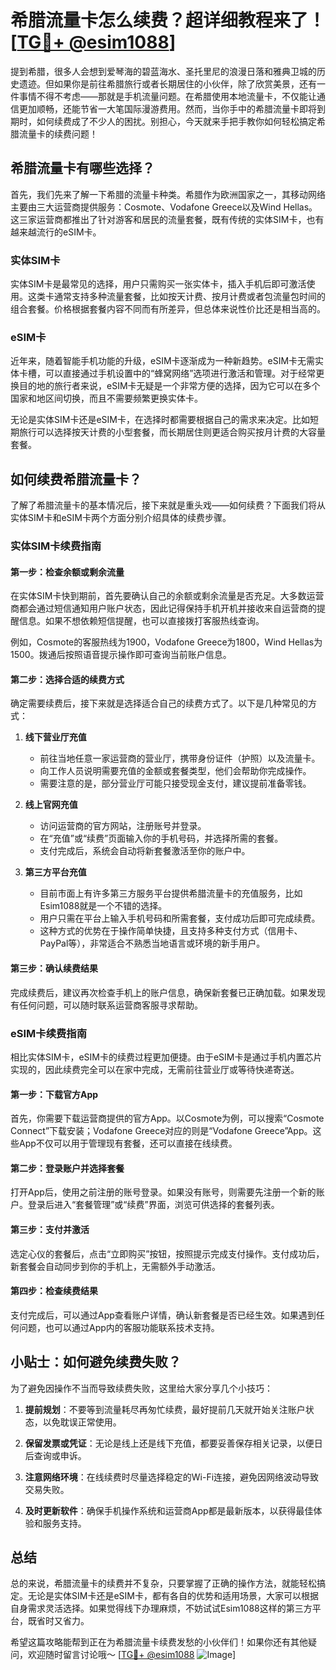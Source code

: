 # 希腊流量卡怎么续费？超详细教程来了！[[TG💪+ @esim1088](https://t.me/s/esim1088)]

提到希腊，很多人会想到爱琴海的碧蓝海水、圣托里尼的浪漫日落和雅典卫城的历史遗迹。但如果你是前往希腊旅行或者长期居住的小伙伴，除了欣赏美景，还有一件事情不得不考虑——那就是手机流量问题。在希腊使用本地流量卡，不仅能让通信更加顺畅，还能节省一大笔国际漫游费用。然而，当你手中的希腊流量卡即将到期时，如何续费成了不少人的困扰。别担心，今天就来手把手教你如何轻松搞定希腊流量卡的续费问题！

## 希腊流量卡有哪些选择？

首先，我们先来了解一下希腊的流量卡种类。希腊作为欧洲国家之一，其移动网络主要由三大运营商提供服务：Cosmote、Vodafone Greece以及Wind Hellas。这三家运营商都推出了针对游客和居民的流量套餐，既有传统的实体SIM卡，也有越来越流行的eSIM卡。

### 实体SIM卡

实体SIM卡是最常见的选择，用户只需购买一张实体卡，插入手机后即可激活使用。这类卡通常支持多种流量套餐，比如按天计费、按月计费或者包流量包时间的组合套餐。价格根据套餐内容不同而有所差异，但总体来说性价比还是相当高的。

### eSIM卡

近年来，随着智能手机功能的升级，eSIM卡逐渐成为一种新趋势。eSIM卡无需实体卡槽，可以直接通过手机设置中的“蜂窝网络”选项进行激活和管理。对于经常更换目的地的旅行者来说，eSIM卡无疑是一个非常方便的选择，因为它可以在多个国家和地区间切换，而且不需要频繁更换实体卡。

无论是实体SIM卡还是eSIM卡，在选择时都需要根据自己的需求来决定。比如短期旅行可以选择按天计费的小型套餐，而长期居住则更适合购买按月计费的大容量套餐。

## 如何续费希腊流量卡？

了解了希腊流量卡的基本情况后，接下来就是重头戏——如何续费？下面我们将从实体SIM卡和eSIM卡两个方面分别介绍具体的续费步骤。

### 实体SIM卡续费指南

#### 第一步：检查余额或剩余流量

在实体SIM卡快到期前，首先要确认自己的余额或剩余流量是否充足。大多数运营商都会通过短信通知用户账户状态，因此记得保持手机开机并接收来自运营商的提醒信息。如果不想依赖短信提醒，也可以直接拨打客服热线查询。

例如，Cosmote的客服热线为1900，Vodafone Greece为1800，Wind Hellas为1500。拨通后按照语音提示操作即可查询当前账户信息。

#### 第二步：选择合适的续费方式

确定需要续费后，接下来就是选择适合自己的续费方式了。以下是几种常见的方式：

1. **线下营业厅充值**
   - 前往当地任意一家运营商的营业厅，携带身份证件（护照）以及流量卡。
   - 向工作人员说明需要充值的金额或套餐类型，他们会帮助你完成操作。
   - 需要注意的是，部分营业厅可能只接受现金支付，建议提前准备零钱。

2. **线上官网充值**
   - 访问运营商的官方网站，注册账号并登录。
   - 在“充值”或“续费”页面输入你的手机号码，并选择所需的套餐。
   - 支付完成后，系统会自动将新套餐激活至你的账户中。

3. **第三方平台充值**
   - 目前市面上有许多第三方服务平台提供希腊流量卡的充值服务，比如Esim1088就是一个不错的选择。
   - 用户只需在平台上输入手机号码和所需套餐，支付成功后即可完成续费。
   - 这种方式的优势在于操作简单快捷，且支持多种支付方式（信用卡、PayPal等），非常适合不熟悉当地语言或环境的新手用户。

#### 第三步：确认续费结果

完成续费后，建议再次检查手机上的账户信息，确保新套餐已正确加载。如果发现有任何问题，可以随时联系运营商客服寻求帮助。

### eSIM卡续费指南

相比实体SIM卡，eSIM卡的续费过程更加便捷。由于eSIM卡是通过手机内置芯片实现的，因此续费完全可以在家中完成，无需前往营业厅或等待快递寄送。

#### 第一步：下载官方App

首先，你需要下载运营商提供的官方App。以Cosmote为例，可以搜索“Cosmote Connect”下载安装；Vodafone Greece对应的则是“Vodafone Greece”App。这些App不仅可以用于管理现有套餐，还可以直接在线续费。

#### 第二步：登录账户并选择套餐

打开App后，使用之前注册的账号登录。如果没有账号，则需要先注册一个新的账户。登录后进入“套餐管理”或“续费”界面，浏览可供选择的套餐列表。

#### 第三步：支付并激活

选定心仪的套餐后，点击“立即购买”按钮，按照提示完成支付操作。支付成功后，新套餐会自动同步到你的手机上，无需额外手动激活。

#### 第四步：检查续费结果

支付完成后，可以通过App查看账户详情，确认新套餐是否已经生效。如果遇到任何问题，也可以通过App内的客服功能联系技术支持。

## 小贴士：如何避免续费失败？

为了避免因操作不当而导致续费失败，这里给大家分享几个小技巧：

1. **提前规划**：不要等到流量耗尽再匆忙续费，最好提前几天就开始关注账户状态，以免耽误正常使用。
   
2. **保留发票或凭证**：无论是线上还是线下充值，都要妥善保存相关记录，以便日后查询或申诉。

3. **注意网络环境**：在线续费时尽量选择稳定的Wi-Fi连接，避免因网络波动导致交易失败。

4. **及时更新软件**：确保手机操作系统和运营商App都是最新版本，以获得最佳体验和服务支持。

## 总结

总的来说，希腊流量卡的续费并不复杂，只要掌握了正确的操作方法，就能轻松搞定。无论是实体SIM卡还是eSIM卡，都有各自的优势和适用场景，大家可以根据自身需求灵活选择。如果觉得线下办理麻烦，不妨试试Esim1088这样的第三方平台，既省时又省力。

希望这篇攻略能帮到正在为希腊流量卡续费发愁的小伙伴们！如果你还有其他疑问，欢迎随时留言讨论哦～ [[TG💪+ @esim1088](https://t.me/s/esim1088) ![Image](https://i.postimg.cc/4NQfJmqS/Snipaste-2025-05-13-00-14-12.png)]